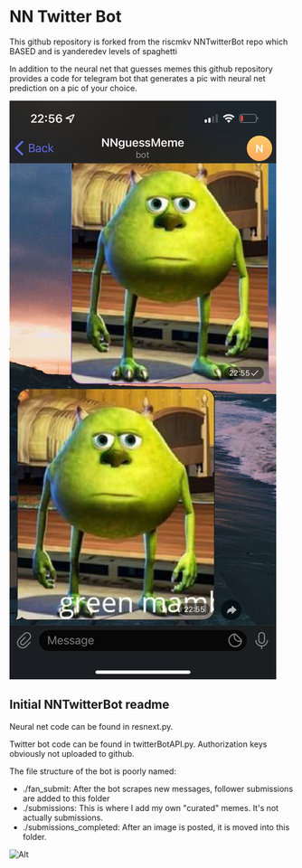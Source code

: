 # NN Twitter Bot

This github repository is forked from the riscmkv NNTwitterBot repo which BASED and is yanderedev levels of spaghetti

In addition to the neural net that guesses memes this github repository provides a code for telegram bot that generates a pic with neural net prediction on a pic of your choice. 

![Alt](./readmeresources/botscreen.jpg "zhanike really loves this meme")

## Initial NNTwitterBot readme

Neural net code can be found in resnext.py.

Twitter bot code can be found in twitterBotAPI.py. Authorization keys obviously not uploaded to github.

The file structure of the bot is poorly named:

- ./fan_submit: After the bot scrapes new messages, follower submissions are added to this folder
- ./submissions: This is where I add my own "curated" memes. It's not actually submissions.
- ./submissions_completed: After an image is posted, it is moved into this folder.

![Alt](./readmeresources/hotdogcat.jpg "dont be wasteful, save the planet: After you're done boiling your hot dogs make sure to drink the water. One time I boiled hot dogs in the condensation drippings from my apartment's AC but all that happened was that I got an upset stomach :)")
